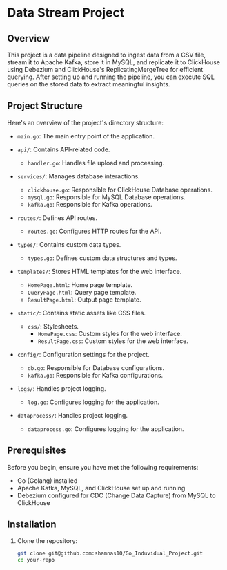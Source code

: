 # Data Stream Project

## Overview
This project is a data pipeline designed to ingest data from a CSV file, stream it to Apache Kafka, store it in MySQL, and replicate it to ClickHouse using Debezium and ClickHouse's ReplicatingMergeTree for efficient querying. After setting up and running the pipeline, you can execute SQL queries on the stored data to extract meaningful insights.


## Project Structure
Here's an overview of the project's directory structure:

- `main.go`: The main entry point of the application.
- `api/`: Contains API-related code.
  - `handler.go`: Handles file upload and processing.
- `services/`: Manages database interactions.
   - `clickhouse.go`: Responsible for ClickHouse Database operations.
   - `mysql.go`: Responsible for MySQL Database operations.
   - `kafka.go`: Responsible for Kafka operations.

- `routes/`: Defines API routes.
  - `routes.go`: Configures HTTP routes for the API.
- `types/`: Contains custom data types.
  - `types.go`: Defines custom data structures and types.
- `templates/`: Stores HTML templates for the web interface.
  - `HomePage.html`: Home page template.
  - `QueryPage.html`: Query page template.
  - `ResultPage.html`: Output page template.
- `static/`: Contains static assets like CSS files.
  - `css/`: Stylesheets.
    - `HomePage.css`: Custom styles for the web interface.
    - `ResultPage.css`: Custom styles for the web interface.
- `config/`: Configuration settings for the project.
  - `db.go`: Responsible for Database configurations.
  - `kafka.go`: Responsible for Kafka configurations.
- `logs/`: Handles project logging.
  - `log.go`: Configures logging for the application.
- `dataprocess/`: Handles project logging.
  - `dataprocess.go`: Configures logging for the application.

## Prerequisites
Before you begin, ensure you have met the following requirements:
- Go (Golang) installed
- Apache Kafka, MySQL, and ClickHouse set up and running
- Debezium configured for CDC (Change Data Capture) from MySQL to ClickHouse


## Installation
1. Clone the repository:
   ```bash
   git clone git@github.com:shamnas10/Go_Induvidual_Project.git
   cd your-repo
